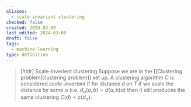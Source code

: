 ```yaml
---
aliases:
  - scale-invariant clustering
checked: false
created: 2024-03-09
last_edited: 2024-03-09
draft: false
tags:
  - machine-learning
type: definition
---
```

>[!tldr] Scale-inverient clustering
>Suppose we are in the [[Clustering problem|clustering problem]] set up. A clustering algorithm $C$ is considered *scale-invariant* if for distance $d$ on $T$ if we scale the distance by some $\alpha$ (i.e. $d_{\alpha}(a, b) = d(a,b) \alpha$) then it still produces the same clustering $C(d) = c(d_{\alpha})$.

